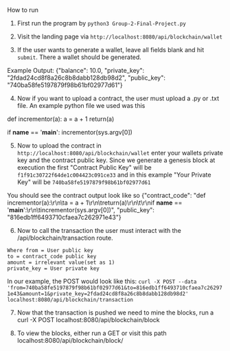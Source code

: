 How to run 

1. First run the program by `python3 Group-2-Final-Project.py`

2. Visit the landing page via `http://localhost:8080/api/blockchain/wallet`

3. If the user wants to generate a wallet, leave all fields blank and hit `submit`. There a wallet should be generated.

Example Output: {"balance": 10.0, "private_key": "2fdad24cd8f8a26c8b8dabb128db98d2", "public_key": "740ba58fe5197879f98b61bf02977d61"}

4. Now if you want to upload a contract, the user must upload a .py or .txt file. An example python file we used was this

def incrementor(a):
	a = a + 1
	return(a)
	
if __name__ == '__main__':
	incrementor(sys.argv[0])
	
5. Now to upload the contract in `http://localhost:8080/api/blockchain/wallet` enter your wallets private key and the contract public key. Since
we generate a genesis block at execution the first "Contract Public Key" will be `f1f91c30722f64de1c004423c091ce33` and in this example "Your Private
Key" will be `740ba58fe5197879f98b61bf02977d61`

You should see the contract output look like so 
{"contract_code": "def incrementor(a):\r\n\ta = a + 1\r\n\treturn(a)\r\n\t\r\nif __name__ == '__main__':\r\n\tincrementor(sys.argv[0])", "public_key": "816edb1ff6493710cfaea7c262971e43"}


6. Now to call the transaction the user must interact with the /api/blockchain/transaction route. 
```
Where from = User public key 
to = contract_code public key
amount = irrelevant value(set as 1)
private_key = User private key
```
In our example, the POST would look like this: 
`curl -X POST --data 'from=740ba58fe5197879f98b61bf02977d61&to=816edb1ff6493710cfaea7c262971e43&amount=1&private_key=2fdad24cd8f8a26c8b8dabb128db98d2' localhost:8080/api/blockchain/transaction`


7. Now that the transaction is pushed we need to mine the blocks, run a curl -X POST localhost:8080/api/blockchain/block

8. To view the blocks, either run a GET or visit this path localhost:8080/api/blockchain/block/<int>

